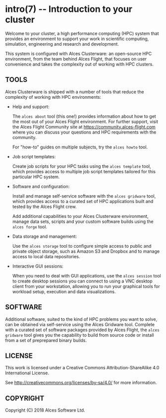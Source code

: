 # intro(7) -- Introduction to your cluster

Welcome to your cluster, a high performance computing (HPC) system
that provides an environment to support your work in scientific
computing, simulation, engineering and research and development.

This system is configured with Alces Clusterware: an open-source HPC
environment, from the team behind Alces Flight, that focuses on user
convenience and takes the complexity out of working with HPC clusters.

## TOOLS

Alces Clusterware is shipped with a number of tools that reduce the
complexity of working with HPC environments:

  * Help and support:

    The `alces about` tool (this one!) provides information about how
    to get the most out of your Alces Flight environment.  For further
    support, visit the Alces Flight Community site at
    <https://community.alces-flight.com> where you can discuss your
    questions and HPC requirements with the community.

    For "how-to" guides on multiple subjects, try the `alces howto`
    tool.

  * Job script templates:

    Create job scripts for your HPC tasks using the `alces template`
    tool, which provides access to multiple job script templates
    tailored for this particular HPC system.

  * Software and configuration:

    Install and manage self-service software with the `alces gridware`
    tool, which provides access to a curated set of HPC applications
    built and tested by the Alces Flight crew.

    Add additional capabilities to your Alces Clusterware environment,
    manage data sets, scripts and your custom software builds using
    the `alces forge` tool.

  * Data storage and management:

    Use the `alces storage` tool to configure simple access to public
    and private object storage, such as Amazon S3 and Dropbox and to
    manage access to local data repositories.

  * Interactive GUI sessions:

    When you need to deal with GUI applications, use the `alces
    session` tool to create desktop sessions you can connect to using
    a VNC desktop client from your workstation, allowing you to run
    your graphical tools for workload setup, execution and data
    visualizations.

## SOFTWARE

Additional software, suited to the kind of HPC problems you want to
solve, can be obtained via self-service using the Alces Gridware tool.
Complete with a curated set of software packages provided by Alces
Flight, the `alces gridware` tool gives you the capability to build
from source code or install from a set of preprepared binary builds.

## LICENSE

This work is licensed under a Creative Commons Attribution-ShareAlike
4.0 International License.

See <http://creativecommons.org/licenses/by-sa/4.0/> for more
information.

## COPYRIGHT

Copyright (C) 2018 Alces Software Ltd.

